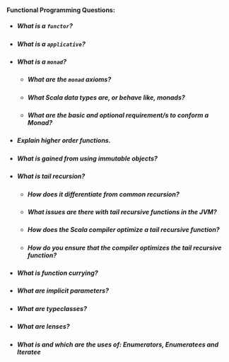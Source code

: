 #### Functional Programming Questions:

* ##### What is a `functor`?
* ##### What is a `applicative`?
* ##### What is a `monad`?
    * ##### What are the `monad` axioms?
    * ##### What Scala data types are, or behave like, monads?
    * ##### What are the basic and optional requirement/s to conform a Monad?
* ##### Explain higher order functions.
* ##### What is gained from using immutable objects?
* ##### What is tail recursion?
    * ##### How does it differentiate from common recursion?
    * ##### What issues are there with tail recursive functions in the JVM?
    * ##### How does the Scala compiler optimize a tail recursive function?
    * ##### How do you ensure that the compiler optimizes the tail recursive function?
* ##### What is function currying?
* ##### What are implicit parameters?
* ##### What are typeclasses?
* ##### What are lenses?
* ##### What is and which are the uses of: Enumerators, Enumeratees and Iteratee
